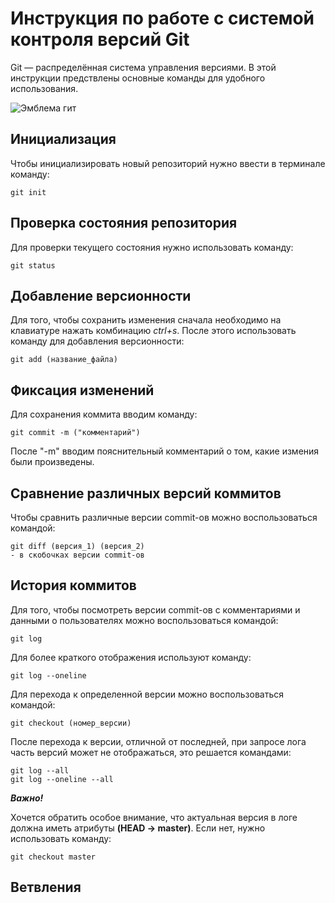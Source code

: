 # **Инструкция по работе с системой контроля версий Git**

Git  — распределённая система управления версиями. В этой инструкции предствлены основные команды для удобного использования.

![Эмблема гит](Git.png)

## Инициализация

Чтобы инициализировать новый репозиторий нужно ввести в терминале команду:

    git init


## Проверка состояния репозитория

Для проверки текущего состояния нужно использовать команду:

    git status

## Добавление версионности

Для того, чтобы сохранить изменения сначала необходимо на клавиатуре нажать комбинацию *ctrl+s*. После этого использовать команду для добавления версионности:

    git add (название_файла)
## Фиксация изменений
Для сохранения коммита вводим команду:

    git commit -m ("комментарий")

После "-m" вводим пояснительный комментарий о том, какие измения были произведены.
## Сравнение различных версий коммитов
Чтобы сравнить различные версии commit-ов можно воспользоваться командой:

    git diff (версия_1) (версия_2)
    - в скобочках версии commit-ов

## История коммитов
Для того, чтобы посмотреть версии commit-ов с комментариями и данными о пользователях можно воспользоваться командой:

    git log

Для более краткого отображения используют команду:

    git log --oneline

Для перехода к определенной версии можно воспользоваться командой:

    git checkout (номер_версии)

После перехода к версии, отличной от последней, при запросе лога часть версий может не отображаться, это решается командами:

    git log --all
    git log --oneline --all

_**Важно!**_

Хочется обратить особое внимание, что актуальная версия в логе должна иметь атрибуты **(HEAD -> master)**. Если нет, нужно использовать команду:

    git checkout master

## Ветвления
